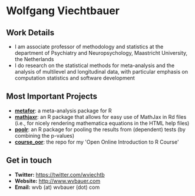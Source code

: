# Wolfgang Viechtbauer

## Work Details

- I am associate professor of methodology and statistics at the department of Psychiatry and Neuropsychology, Maastricht University, the Netherlands
- I do research on the statistical methods for meta-analysis and the analysis of multilevel and longitudinal data, with particular emphasis on computation statistics and software development

## Most Important Projects

- [**metafor**](https://github.com/wviechtb/metafor): a meta-analysis package for R
- [**mathjaxr**](https://github.com/wviechtb/mathjaxr): an R package that allows for easy use of MathJax in Rd files (i.e., for nicely rendering mathematica equations in the HTML help files)
- [**poolr**](https://github.com/ozancinar/poolr): an R package for pooling the results from (dependent) tests (by combining the p-values)
- [**course_oor**](https://github.com/wviechtb/course_oor): the repo for my 'Open Online Introduction to R Course'

## Get in touch

- **Twitter:** https://twitter.com/wviechtb
- **Website:** http://www.wvbauer.com
- **Email:** wvb (at) wvbauer (dot) com
